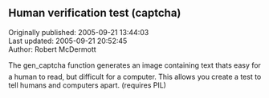 ## Human verification test (captcha)  
Originally published: 2005-09-21 13:44:03  
Last updated: 2005-09-21 20:52:45  
Author: Robert McDermott  
  
The gen_captcha function generates an image containing text thats easy for a human to read, but difficult for a computer. This allows you create a test to tell humans and computers apart. (requires PIL)
